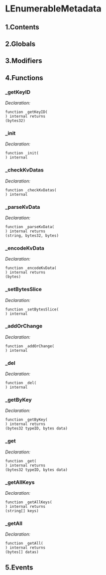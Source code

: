 # LEnumerableMetadata





## 1.Contents
<!-- START doctoc -->
<!-- END doctoc -->

## 2.Globals

## 3.Modifiers

## 4.Functions

### _getKeyID



*Declaration:*
```solidity
function _getKeyID(
) internal returns
(bytes32)
```




### _init



*Declaration:*
```solidity
function _init(
) internal
```




### _checkKvDatas



*Declaration:*
```solidity
function _checkKvDatas(
) internal
```




### _parseKvData



*Declaration:*
```solidity
function _parseKvData(
) internal returns
(string, bytes32, bytes)
```




### _encodeKvData



*Declaration:*
```solidity
function _encodeKvData(
) internal returns
(bytes)
```




### _setBytesSlice



*Declaration:*
```solidity
function _setBytesSlice(
) internal
```




### _addOrChange



*Declaration:*
```solidity
function _addOrChange(
) internal
```




### _del



*Declaration:*
```solidity
function _del(
) internal
```




### _getByKey



*Declaration:*
```solidity
function _getByKey(
) internal returns
(bytes32 typeID, bytes data)
```




### _get



*Declaration:*
```solidity
function _get(
) internal returns
(bytes32 typeID, bytes data)
```




### _getAllKeys



*Declaration:*
```solidity
function _getAllKeys(
) internal returns
(string[] keys)
```




### _getAll



*Declaration:*
```solidity
function _getAll(
) internal returns
(bytes[] datas)
```




## 5.Events
